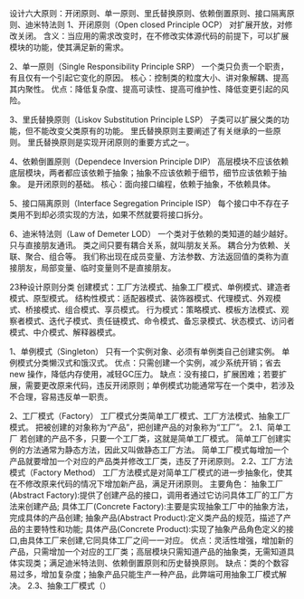 设计六大原则：开闭原则、单一原则、里氏替换原则、依赖倒置原则、接口隔离原则、迪米特法则
1、开闭原则（Open closed Principle OCP）
	对扩展开放，对修改关闭。
含义：当应用的需求改变时，在不修改实体源代码的前提下，可以扩展模块的功能，使其满足新的需求。

2、单一原则（Single Responsibility Principle SRP）
	一个类只负责一个职责，有且仅有一个引起它变化的原因。
核心：控制类的粒度大小、讲对象解耦、提高其内聚性。
优点：降低复杂度、提高可读性、提高可维护性、降低变更引起的风险。

3、里氏替换原则（Liskov Substitution Principle LSP）
	子类可以扩展父类的功能，但不能改变父类原有的功能。
	里氏替换原则主要阐述了有关继承的一些原则。
	里氏替换原则是实现开闭原则的重要方式之一。

4、依赖倒置原则（Dependece Inversion Principle DIP）
	高层模块不应该依赖底层模块，两者都应该依赖于抽象；抽象不应该依赖于细节，细节应该依赖于抽象。
	是开闭原则的基础。
核心：面向接口编程，依赖于抽象，不依赖具体。

5、接口隔离原则（Interface Segregation Principle ISP）
	每个接口中不存在子类用不到却必须实现的方法，如果不然就要将接口拆分。
	
6、迪米特法则（Law of Demeter LOD）
	一个类对于依赖的类知道的越少越好。
	只与直接朋友通讯。
	类之间只要有耦合关系，就叫朋友关系。
	耦合分为依赖、关联、聚合、组合等。
	我们称出现在成员变量、方法参数、方法返回值的类称为直接朋友，局部变量、临时变量则不是直接朋友。
	
23种设计原则分类
创建模式：工厂方法模式、抽象工厂模式、单例模式、建造者模式、原型模式。
结构性模式：适配器模式、装饰器模式、代理模式、外观模式、桥接模式、组合模式、享员模式。
行为模式：策略模式、模板方法模式、观察者模式、迭代子模式、责任链模式、命令模式、备忘录模式、状态模式、访问者模式、中介模式、解释器模式。

1、单例模式（Singleton） 
    只有一个实例对象、必须有单例类自己创建实例。 
    单例模式分类懒汉式和饿汉式。 
优点：只需创建一个实例，减少系统开销；省去new 操作，降低内存使用，减轻GC压力。 
缺点：没有接口，扩展困难；若要扩展，需要更改原来代码，违反开闭原则；单例模式功能通常写在一个类中，若涉及不合理，容易违反单一职责。

2、工厂模式（Factory） 
    工厂模式分类简单工厂模式、工厂方法模式、抽象工厂模式。 
    把被创建的对象称为“产品”，把创建产品的对象称为“工厂”。 
2.1、简单工厂 
    若创建的产品不多，只要一个工厂类，这就是简单工厂模式。 
    简单工厂创建实例的方法通常为静态方法，因此又叫做静态工厂方法。 
    简单工厂模式每增加一个产品就要增加一个对应的产品类并修改工厂类，违反了开闭原则。
2.2、工厂方法模式（Factory Method）
    工厂方法模式是对简单工厂模式的进一步抽象化，使其在不修改原来代码的情况下增加新产品，满足开闭原则。
主要角色：
    抽象工厂(Abstract Factory):提供了创建产品的接口，调用者通过它访问具体工厂的工厂方法来创建产品;
    具体工厂(Concrete Factory):主要是实现抽象工厂中的抽象方法，完成具体的产品创建;
    抽象产品(Abstract Product):定义类产品的规范，描述了产品的主要特性和功能;
    具体产品(Concrete Product):实现了抽象产品角色定义的接口,由具体工厂来创建,它同具体工厂之间一一对应。
优点：灵活性增强，增加新的产品，只需增加一个对应的工厂类；高层模块只需知道产品的抽象类，无需知道具体实现类；满足迪米特法则、依赖倒置原则和历史替换原则。
缺点：类的个数容易过多，增加复杂度；抽象产品只能生产一种产品，此弊端可用抽象工厂模式解决。
2.3、抽象工厂模式（）




